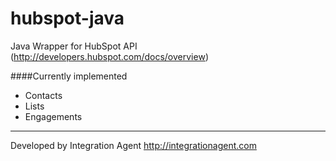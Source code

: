 # hubspot-java
Java Wrapper for HubSpot API (<http://developers.hubspot.com/docs/overview>)

####Currently implemented
* Contacts
* Lists
* Engagements

-----
Developed by Integration Agent
<http://integrationagent.com>